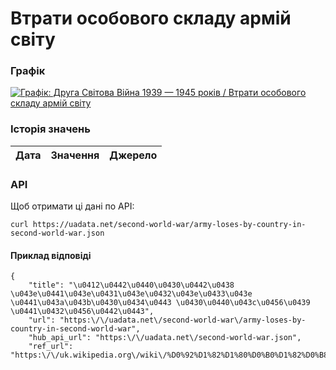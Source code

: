# Втрати особового складу армій світу
### Графік
[ ![Графік: Друга Світова Війна 1939 — 1945 років / Втрати особового складу армій світу](https://uadata.net/screen?458385&u=%2Fsecond-world-war%2Farmy-loses-by-country-in-second-world-war) ](https://uadata.net/second-world-war/army-loses-by-country-in-second-world-war)

### Історія значень
| Дата | Значення | Джерело |
|---|---|---|
### API
Щоб отримати ці дані по API:
```
curl https://uadata.net/second-world-war/army-loses-by-country-in-second-world-war.json
```
#### Приклад відповіді 
```
{
    "title": "\u0412\u0442\u0440\u0430\u0442\u0438 \u043e\u0441\u043e\u0431\u043e\u0432\u043e\u0433\u043e \u0441\u043a\u043b\u0430\u0434\u0443 \u0430\u0440\u043c\u0456\u0439 \u0441\u0432\u0456\u0442\u0443",
    "url": "https:\/\/uadata.net\/second-world-war\/army-loses-by-country-in-second-world-war",
    "hub_api_url": "https:\/\/uadata.net\/second-world-war.json",
    "ref_url": "https:\/\/uk.wikipedia.org\/wiki\/%D0%92%D1%82%D1%80%D0%B0%D1%82%D0%B8_%D1%83_%D0%94%D1%80%D1%83%D0%B3%D1%96%D0%B...
```